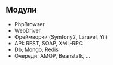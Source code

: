 ## Модули

* PhpBrowser
* WebDriver
* Фреймворки (Symfony2, Laravel, Yii)
* API: REST, SOAP, XML-RPC
* Db, Mongo, Redis
* Очереди: AMQP, Beanstalk, ...

